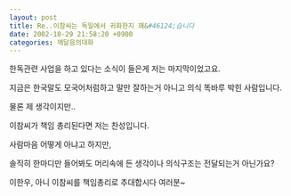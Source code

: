 ```yaml
---
layout: post
title: Re..이참씨는 독일에서 귀화한지 꽤&#46124;습니다
date: 2002-10-29 21:58:20 +0900
categories: 깨달음의대화
---
```

한독관련 사업을 하고 있다는 소식이 들은게 저는 마지막이었고요.
  
지금은 한국말도 모국어처럼하고 말만 잘하는거 아니고 의식 똑바루 박힌 사람입니다.
  
물론 제 생각이지만..
  

  
이참씨가 책임 총리된다면 저는 찬성입니다.
  
사람마음 어떻게 아냐고 하지만,
  
솔직히 한마디만 들어봐도 머리속에 든 생각이나 의식구조는 전달되는거 아닌가요?
  

  
이한우, 아니 이참씨를 책임총리로 추대합시다 여러분~